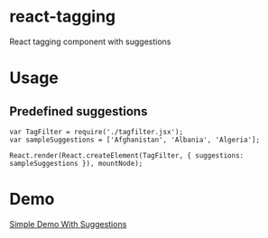 # react-tagging
React tagging component with suggestions

# Usage
## Predefined suggestions ##

    var TagFilter = require('./tagfilter.jsx');
    var sampleSuggestions = ['Afghanistan', 'Albania', 'Algeria'];
    
    React.render(React.createElement(TagFilter, { suggestions: sampleSuggestions }), mountNode);

# Demo
[Simple Demo With Suggestions](http://morz.hu/reacttagging/)
